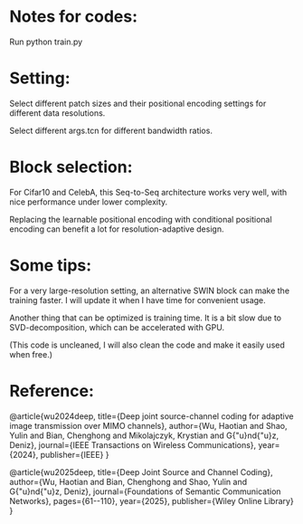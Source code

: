 # Notes for codes:

Run python train.py

# Setting:

Select different patch sizes and their positional encoding settings for different data resolutions.

Select different args.tcn for different bandwidth ratios.

# Block selection:

For Cifar10 and CelebA, this Seq-to-Seq architecture works very well, with nice performance under lower complexity. 

Replacing the learnable positional encoding with conditional positional encoding can benefit a lot for resolution-adaptive design. 

# Some tips:

For a very large-resolution setting, an alternative SWIN block can make the training faster. I will update it when I have time for convenient usage.

Another thing that can be optimized is training time. It is a bit slow due to SVD-decomposition, which can be accelerated with GPU.

(This code is uncleaned, I will also clean the code and make it easily used when free.)


# Reference:

@article{wu2024deep,
  title={Deep joint source-channel coding for adaptive image transmission over MIMO channels},
  author={Wu, Haotian and Shao, Yulin and Bian, Chenghong and Mikolajczyk, Krystian and G{\"u}nd{\"u}z, Deniz},
  journal={IEEE Transactions on Wireless Communications},
  year={2024},
  publisher={IEEE}
}

@article{wu2025deep,
  title={Deep Joint Source and Channel Coding},
  author={Wu, Haotian and Bian, Chenghong and Shao, Yulin and G{\"u}nd{\"u}z, Deniz},
  journal={Foundations of Semantic Communication Networks},
  pages={61--110},
  year={2025},
  publisher={Wiley Online Library}
}
